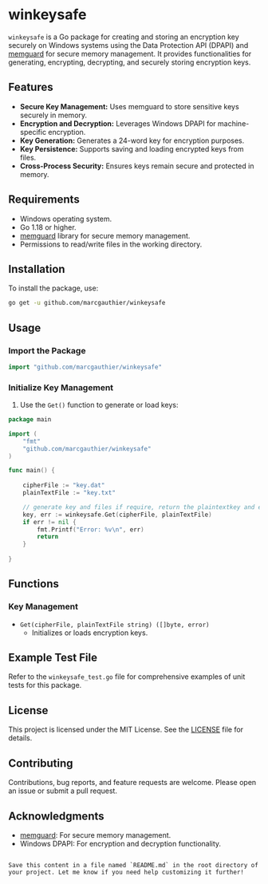 
# winkeysafe

`winkeysafe` is a Go package for creating and storing an encryption key securely on Windows systems using the Data Protection API (DPAPI) and [memguard](https://github.com/awnumar/memguard) for secure memory management. It provides functionalities for generating, encrypting, decrypting, and securely storing encryption keys.

## Features

- **Secure Key Management:** Uses memguard to store sensitive keys securely in memory.
- **Encryption and Decryption:** Leverages Windows DPAPI for machine-specific encryption.
- **Key Generation:** Generates a 24-word key for encryption purposes.
- **Key Persistence:** Supports saving and loading encrypted keys from files.
- **Cross-Process Security:** Ensures keys remain secure and protected in memory.

## Requirements

- Windows operating system.
- Go 1.18 or higher.
- [memguard](https://github.com/awnumar/memguard) library for secure memory management.
- Permissions to read/write files in the working directory.

## Installation

To install the package, use:

```bash
go get -u github.com/marcgauthier/winkeysafe
```

## Usage

### Import the Package

```go
import "github.com/marcgauthier/winkeysafe"
```

### Initialize Key Management

1. Use the `Get()` function to generate or load keys:

```go
package main

import (
	"fmt"
	"github.com/marcgauthier/winkeysafe"
)

func main() {
	
	cipherFile := "key.dat"
	plainTextFile := "key.txt"

	// generate key and files if require, return the plaintextkey and error if any  
	key, err := winkeysafe.Get(cipherFile, plainTextFile)
	if err != nil {
		fmt.Printf("Error: %v\n", err)
		return
	}
	
}
```

## Functions

### Key Management

- `Get(cipherFile, plainTextFile string) ([]byte, error)`
  - Initializes or loads encryption keys.

## Example Test File

Refer to the `winkeysafe_test.go` file for comprehensive examples of unit tests for this package.

## License

This project is licensed under the MIT License. See the [LICENSE](LICENSE) file for details.

## Contributing

Contributions, bug reports, and feature requests are welcome. Please open an issue or submit a pull request.

## Acknowledgments

- [memguard](https://github.com/awnumar/memguard): For secure memory management.
- Windows DPAPI: For encryption and decryption functionality.
```

Save this content in a file named `README.md` in the root directory of your project. Let me know if you need help customizing it further!
